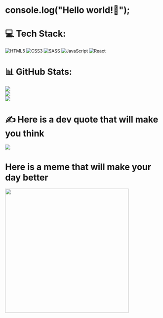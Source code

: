 # console.log("Hello world!👋");
# 💻 Tech Stack:
![HTML5](https://img.shields.io/badge/html5-%23E34F26.svg?style=for-the-badge&logo=html5&logoColor=white) ![CSS3](https://img.shields.io/badge/css3-%231572B6.svg?style=for-the-badge&logo=css3&logoColor=white) ![SASS](https://img.shields.io/badge/SASS-hotpink.svg?style=for-the-badge&logo=SASS&logoColor=white) ![JavaScript](https://img.shields.io/badge/javascript-%23323330.svg?style=for-the-badge&logo=javascript&logoColor=%23F7DF1E) ![React](https://img.shields.io/badge/react-%2320232a.svg?style=for-the-badge&logo=react&logoColor=%2361DAFB)
# 📊 GitHub Stats:
![](https://github-readme-stats.vercel.app/api?username=GoktugErtekin&theme=dark&hide_border=false&include_all_commits=false&count_private=false)<br/>
![](https://github-readme-streak-stats.herokuapp.com/?user=GoktugErtekin&theme=dark&hide_border=false)<br/>
![](https://github-readme-stats.vercel.app/api/top-langs/?username=GoktugErtekin&theme=dark&hide_border=false&include_all_commits=false&count_private=false&layout=compact)

# ✍️ Here is a dev quote that will make you think
![](https://quotes-github-readme.vercel.app/api?type=horizontal&theme=radical)

# Here is a meme that will make your day better
<img src='https://randommeme-five.vercel.app/' style="height: 400px;"/>

